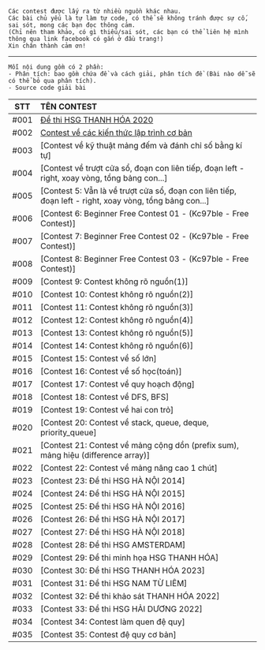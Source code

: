 ```
Các contest được lấy ra từ nhiều nguồn khác nhau.
Các bài chủ yếu là tự làm tự code, có thể sẽ không tránh được sự cố, sai sót, mong các bạn đọc thông cảm.
(Chỉ nên tham khảo, có gì thiếu/sai sót, các bạn có thể liên hệ mình thông qua link facebook có gắn ở đầu trang!)
Xin chân thành cảm ơn!
```
-----
```
Mỗi nội dung gồm có 2 phần:
- Phân tích: bao gồm chứa đề và cách giải, phân tích đề (Bài nào dễ sẽ có thể bỏ qua phân tích).
- Source code giải bài
```
|STT|TÊN CONTEST|
|:---:|:---|
|#001|[Đề thi HSG THANH HÓA 2020](https://github.com/VanHoang110802/Competitive_Programming/tree/main/Contest/%23001%20Contest1)|
|#002|[Contest về các kiến thức lập trình cơ bản](https://github.com/VanHoang110802/Competitive_Programming/tree/main/Contest/%23002%20Contest2)|
|#003|[Contest về kỹ thuật mảng đếm và đánh chỉ số bằng kí tự]|
|#004|[Contest về trượt cửa sổ, đoạn con liên tiếp, đoạn left - right, xoay vòng, tổng bảng con...]|
|#005|[Contest 5: Vẫn là về trượt cửa sổ, đoạn con liên tiếp, đoạn left - right, xoay vòng, tổng bảng con...]|
|#006|[Contest 6: Beginner Free Contest 01 - (Kc97ble - Free Contest)]|
|#007|[Contest 7: Beginner Free Contest 02 - (Kc97ble - Free Contest)]|
|#008|[Contest 8: Beginner Free Contest 03 - (Kc97ble - Free Contest)]|
|#009|[Contest 9: Contest không rõ nguồn(1)]|
|#010|[Contest 10: Contest không rõ nguồn(2)]|
|#011|[Contest 11: Contest không rõ nguồn(3)]|
|#012|[Contest 12: Contest không rõ nguồn(4)]|
|#013|[Contest 13: Contest không rõ nguồn(5)]|
|#014|[Contest 14: Contest không rõ nguồn(6)]|
|#015|[Contest 15: Contest về số lớn]|
|#016|[Contest 16: Contest về số học(toán)]|
|#017|[Contest 17: Contest về quy hoạch động]|
|#018|[Contest 18: Contest về DFS, BFS]|
|#019|[Contest 19: Contest về hai con trỏ]|
|#020|[Contest 20: Contest về stack, queue, deque, priority_queue]|
|#021|[Contest 21: Contest về mảng cộng dồn (prefix sum), mảng hiệu (difference array)]|
|#022|[Contest 22: Contest về mảng nâng cao 1 chút]|
|#023|[Contest 23: Đề thi HSG HÀ NỘI 2014]|
|#024|[Contest 24: Đề thi HSG HÀ NỘI 2015]|
|#025|[Contest 25: Đề thi HSG HÀ NỘI 2016]|
|#026|[Contest 26: Đề thi HSG HÀ NỘI 2017]|
|#027|[Contest 27: Đề thi HSG HÀ NỘI 2018]|
|#028|[Contest 28: Đề thi HSG AMSTERDAM]|
|#029|[Contest 29: Đề thi minh họa HSG THANH HÓA]|
|#030|[Contest 30: Đề thi HSG THANH HÓA 2023]|
|#031|[Contest 31: Đề thi HSG NAM TỪ LIÊM]|
|#032|[Contest 32: Đề thi khảo sát THANH HÓA 2022]|
|#033|[Contest 33: Đề thi HSG HẢI DƯƠNG 2022]|
|#034|[Contest 34: Contest làm quen đệ quy]|
|#035|[Contest 35: Contest đệ quy cơ bản]|

